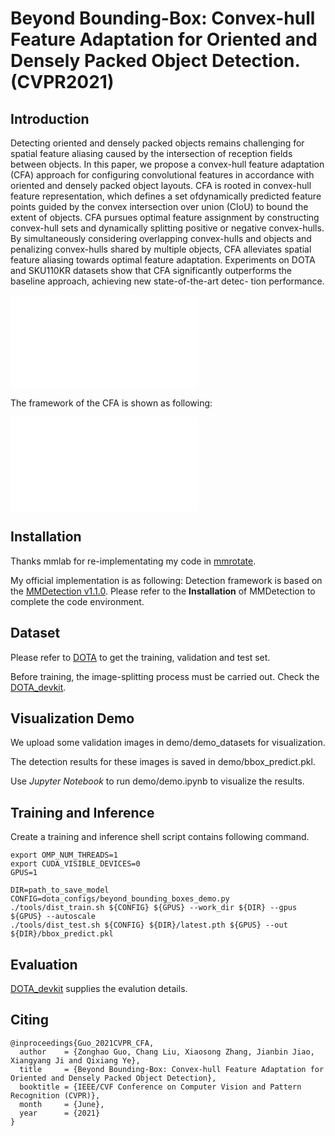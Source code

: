 # Beyond Bounding-Box: Convex-hull Feature Adaptation for Oriented and Densely Packed Object Detection.(CVPR2021)

## Introduction
Detecting oriented and densely packed objects remains challenging for spatial feature aliasing caused by the intersection of reception fields between objects. In this paper, we propose a convex-hull feature adaptation (CFA) approach for configuring convolutional features in accordance with oriented and densely packed object layouts. CFA is rooted in convex-hull feature representation, which defines a set ofdynamically predicted feature points guided by the convex intersection over union (CIoU) to bound the extent of objects. CFA pursues optimal feature assignment by constructing convex-hull sets and dynamically splitting positive or negative convex-hulls. By simultaneously considering overlapping convex-hulls and objects and penalizing convex-hulls shared by multiple objects, CFA alleviates spatial feature aliasing towards optimal feature adaptation. Experiments on DOTA and SKU110KR datasets show that CFA significantly outperforms the baseline approach, achieving new state-of-the-art detec-
tion performance.

![Motivation](./docs/motivation.pdf)

The framework of the CFA is shown as following:

![Framework](./docs/framework.pdf)

## Installation
Thanks mmlab for re-implementating my code in [mmrotate](https://github.com/open-mmlab/mmrotate).

My official implementation is as following:
Detection framework is based on the [MMDetection v1.1.0](https://github.com/open-mmlab/mmdetection/tree/v1.1.0).
Please refer to the **Installation** of MMDetection to complete the code environment.

## Dataset
Please refer to [DOTA](https://captain-whu.github.io/DOTA/index.html) to get the training, validation and test set.

Before training, the image-splitting process must be carried out. Check the [DOTA_devkit](https://github.com/CAPTAIN-WHU/DOTA_devkit).

## Visualization Demo
We upload some validation images in demo/demo_datasets for visualization.

The detection results for these images is saved in demo/bbox_predict.pkl.

Use *Jupyter Notebook* to run demo/demo.ipynb to visualize the results.

## Training and Inference 

Create a training and inference shell script contains following command.

```
export OMP_NUM_THREADS=1
export CUDA_VISIBLE_DEVICES=0
GPUS=1

DIR=path_to_save_model
CONFIG=dota_configs/beyond_bounding_boxes_demo.py
./tools/dist_train.sh ${CONFIG} ${GPUS} --work_dir ${DIR} --gpus ${GPUS} --autoscale
./tools/dist_test.sh ${CONFIG} ${DIR}/latest.pth ${GPUS} --out ${DIR}/bbox_predict.pkl
```

## Evaluation
[DOTA_devkit](https://github.com/CAPTAIN-WHU/DOTA_devkit) supplies the evalution details.  


## Citing

```
@inproceedings{Guo_2021CVPR_CFA,
  author    = {Zonghao Guo, Chang Liu, Xiaosong Zhang, Jianbin Jiao, Xiangyang Ji and Qixiang Ye},
  title     = {Beyond Bounding-Box: Convex-hull Feature Adaptation for Oriented and Densely Packed Object Detection},
  booktitle = {IEEE/CVF Conference on Computer Vision and Pattern Recognition (CVPR)},
  month     = {June},
  year      = {2021}
}
```
